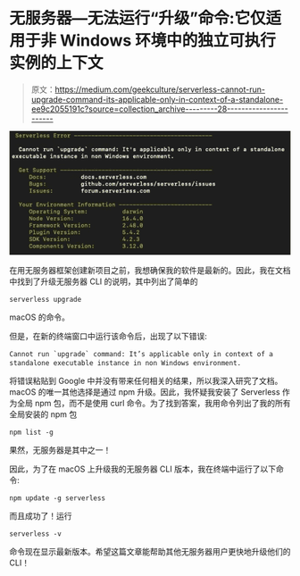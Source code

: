 # 无服务器—无法运行“升级”命令:它仅适用于非 Windows 环境中的独立可执行实例的上下文

> 原文：<https://medium.com/geekculture/serverless-cannot-run-upgrade-command-its-applicable-only-in-context-of-a-standalone-ee9c2055191c?source=collection_archive---------28----------------------->

![](img/4cdddb4bad030aa14c1ddad04ffda01a.png)

在用无服务器框架创建新项目之前，我想确保我的软件是最新的。因此，我在文档中找到了升级无服务器 CLI 的说明，其中列出了简单的

```
serverless upgrade
```

macOS 的命令。

但是，在新的终端窗口中运行该命令后，出现了以下错误:

```
Cannot run `upgrade` command: It’s applicable only in context of a standalone executable instance in non Windows environment.
```

将错误粘贴到 Google 中并没有带来任何相关的结果，所以我深入研究了文档。macOS 的唯一其他选择是通过 npm 升级。因此，我怀疑我安装了 Serverless 作为全局 npm 包，而不是使用 curl 命令。为了找到答案，我用命令列出了我的所有全局安装的 npm 包

```
npm list -g
```

果然，无服务器是其中之一！

因此，为了在 macOS 上升级我的无服务器 CLI 版本，我在终端中运行了以下命令:

```
npm update -g serverless
```

而且成功了！运行

```
serverless -v
```

命令现在显示最新版本。希望这篇文章能帮助其他无服务器用户更快地升级他们的 CLI！
